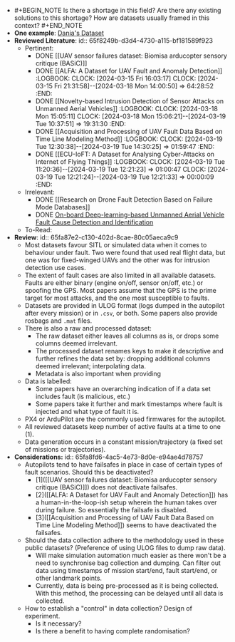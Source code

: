 - #+BEGIN_NOTE
  Is there a shortage in this field?
  Are there any existing solutions to this shortage?
  How are datasets usually framed in this context?
  #+END_NOTE
- **One example**: [Dania's Dataset](https://www.kaggle.com/datasets/daniaherzalla/tii-ssrc-23)
- **Reviewed Literature**:
  id:: 65f8249b-d3d4-4730-a115-bf181589f923
	- Pertinent:
		- DONE [[UAV sensor failures dataset: Biomisa arducopter sensory critique (BASiC)]]
		- DONE [[ALFA: A Dataset for UAV Fault and Anomaly Detection]]
		  :LOGBOOK:
		  CLOCK: [2024-03-15 Fri 16:03:17]
		  CLOCK: [2024-03-15 Fri 21:31:58]--[2024-03-18 Mon 14:00:50] =>  64:28:52
		  :END:
		- DONE [[Novelty-based Intrusion Detection of Sensor Attacks on Unmanned Aerial Vehicles]]
		  :LOGBOOK:
		  CLOCK: [2024-03-18 Mon 15:05:11]
		  CLOCK: [2024-03-18 Mon 15:06:21]--[2024-03-19 Tue 10:37:51] =>  19:31:30
		  :END:
		- DONE [[Acquisition and Processing of UAV Fault Data Based on Time Line Modeling Method]]
		  :LOGBOOK:
		  CLOCK: [2024-03-19 Tue 12:30:38]--[2024-03-19 Tue 14:30:25] =>  01:59:47
		  :END:
		- DONE [[ECU-IoFT: A Dataset for Analysing Cyber-Attacks on Internet of Flying Things]]
		  :LOGBOOK:
		  CLOCK: [2024-03-19 Tue 11:20:36]--[2024-03-19 Tue 12:21:23] =>  01:00:47
		  CLOCK: [2024-03-19 Tue 12:21:24]--[2024-03-19 Tue 12:21:33] =>  00:00:09
		  :END:
	- Irrelevant:
		- DONE [[Research on Drone Fault Detection Based on Failure Mode Databases]]
		- DONE [On-board Deep-learning-based Unmanned Aerial Vehicle Fault Cause Detection and Identification](https://sci-hub.st/10.1109/icra40945.2020.9197071)
	- To-Read:
- **Review**:
  id:: 65fa87e2-c130-402d-8cae-80c05aeca9c9
	- Most datasets favour SITL or simulated data when it comes to behaviour under fault. Two were found that used real flight data, but one was for fixed-winged UAVs and the other was for intrusion detection use cases.
	- The extent of fault cases are also limited in all available datasets. Faults are either binary (engine on/off, sensor on/off, etc.) or spoofing the GPS. Most papers assume that the GPS is the prime target for most attacks, and the one most susceptible to faults.
	- Datasets are provided in ULOG format (logs dumped in the autopilot after every mission) or in `.csv`, or both. Some papers also provide rosbags and `.mat` files.
	- There is also a raw and processed dataset:
		- The raw dataset either leaves all columns as is, or drops some columns deemed irrelevant.
		- The processed dataset renames keys to make it descriptive and further refines the data set by: dropping additional columns deemed irrelevant; interpolating data.
		- Metadata is also important when providing
	- Data is labelled:
		- Some papers have an overarching indication of if a data set includes fault (is malicious, etc.)
		- Some papers take it further and mark timestamps where fault is injected and what type of fault it is.
	- PX4 or ArduPilot are the commonly used firmwares for the autopilot.
	- All reviewed datasets keep number of active faults at a time to one (1).
	- Data generation occurs in a constant mission/trajectory (a fixed set of missions or trajectories).
- **Considerations:**
  id:: 65fa8fd6-4ac5-4e73-8d0e-e94ae4d78757
	- Autopilots tend to have failsafes in place in case of certain types of fault scenarios. Should this be deactivated?
		- [1]([[UAV sensor failures dataset: Biomisa arducopter sensory critique (BASiC)]]) does not deactivate failsafes.
		- [2]([[ALFA: A Dataset for UAV Fault and Anomaly Detection]]) has a human-in-the-loop-ish setup wherein the human takes over during failure. So essentially the failsafe is disabled.
		- [3]([[Acquisition and Processing of UAV Fault Data Based on Time Line Modeling Method]]) seems to have deactivated the failsafes.
	- Should the data collection adhere to the methodology used in these public datasets? (Preference of using ULOG files to dump raw data).
		- Will make simulation automation much easier as there won't be a need to synchronise bag collection and dumping. Can filter out data using timestamps of mission start/end, fault start/end, or other landmark points.
		- Currently, data is being pre-processed as it is being collected. With this method, the processing can be delayed until all data is collected.
	- How to establish a "control" in data collection? Design of experiment.
		- Is it necessary?
		- Is there a benefit to having complete randomisation?